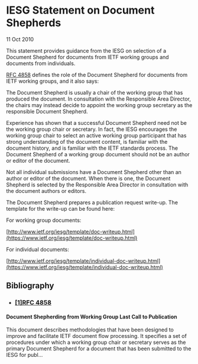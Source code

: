 IESG Statement on Document Shepherds
====================================

11 Oct 2010

This statement provides guidance from the IESG on selection of a Document Shepherd for documents from IETF working groups and documents from individuals.

[RFC 4858](#bibliography1) defines the role of the Document Shepherd for documents from IETF working groups, and it also says:

The Document Shepherd is usually a chair of the working group that has produced the document. In consultation with the Responsible Area Director, the chairs may instead decide to appoint the working group secretary as the responsible Document Shepherd.

Experience has shown that a successful Document Shepherd need not be the working group chair or secretary. In fact, the IESG encourages the working group chair to select an active working group participant that has strong understanding of the document content, is familiar with the document history, and is familiar with the IETF standards process. The Document Shepherd of a working group document should not be an author or editor of the document.

Not all individual submissions have a Document Shepherd other than an author or editor of the document. When there is one, the Document Shepherd is selected by the Responsible Area Director in consultation with the document authors or editors.

The Document Shepherd prepares a publication request write-up. The template for the write-up can be found here:

For working group documents:

[http://www.ietf.org/iesg/template/doc-writeup.html](https://www.ietf.org/iesg/template/doc-writeup.html)

For individual documents:

[http://www.ietf.org/iesg/template/individual-doc-writeup.html](https://www.ietf.org/iesg/template/individual-doc-writeup.html)

  


Bibliography
------------

* ### [[1]RFC 4858](https://datatracker.ietf.org/doc/rfc4858)

#### Document Shepherding from Working Group Last Call to Publication

This document describes methodologies that have been designed to improve and facilitate IETF document flow processing. It specifies a set of procedures under which a working group chair or secretary serves as the primary Document Shepherd for a document that has been submitted to the IESG for publ…
